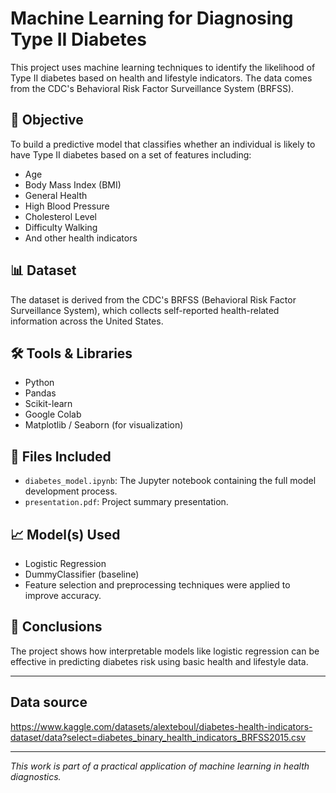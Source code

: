 # Machine Learning for Diagnosing Type II Diabetes

This project uses machine learning techniques to identify the likelihood of Type II diabetes based on health and lifestyle indicators. The data comes from the CDC's Behavioral Risk Factor Surveillance System (BRFSS).

## 🧠 Objective

To build a predictive model that classifies whether an individual is likely to have Type II diabetes based on a set of features including:

- Age  
- Body Mass Index (BMI)  
- General Health  
- High Blood Pressure  
- Cholesterol Level  
- Difficulty Walking  
- And other health indicators

## 📊 Dataset

The dataset is derived from the CDC's BRFSS (Behavioral Risk Factor Surveillance System), which collects self-reported health-related information across the United States.

## 🛠️ Tools & Libraries

- Python  
- Pandas  
- Scikit-learn  
- Google Colab  
- Matplotlib / Seaborn (for visualization)

## 📁 Files Included

- `diabetes_model.ipynb`: The Jupyter notebook containing the full model development process.
- `presentation.pdf`: Project summary presentation.

## 📈 Model(s) Used

- Logistic Regression  
- DummyClassifier (baseline)  
- Feature selection and preprocessing techniques were applied to improve accuracy.

## 📌 Conclusions

The project shows how interpretable models like logistic regression can be effective in predicting diabetes risk using basic health and lifestyle data.

---

## Data source 

https://www.kaggle.com/datasets/alexteboul/diabetes-health-indicators-dataset/data?select=diabetes_binary_health_indicators_BRFSS2015.csv


---

*This work is part of a practical application of machine learning in health diagnostics.*
